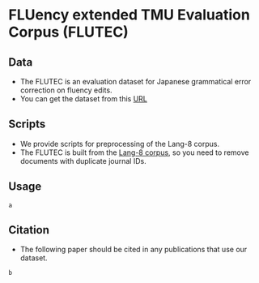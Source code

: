 # FLUency extended TMU Evaluation Corpus (FLUTEC)

## Data
- The FLUTEC is an evaluation dataset for Japanese grammatical error correction on fluency edits.
- You can get the dataset from this [URL]()

## Scripts
- We provide scripts for preprocessing of the Lang-8 corpus.
- The FLUTEC is built from the [Lang-8 corpus](https://sites.google.com/site/naistlang8corpora/), so you need to remove documents with duplicate journal IDs.

## Usage

```
a
```

## Citation
- The following paper should be cited in any publications that use our dataset.

```
b
```
